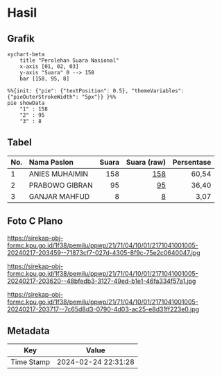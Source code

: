 # Hasil

## Grafik

```mermaid
xychart-beta
    title "Perolehan Suara Nasional"
    x-axis [01, 02, 03]
    y-axis "Suara" 0 --> 158
    bar [158, 95, 8]
```

```mermaid
%%{init: {"pie": {"textPosition": 0.5}, "themeVariables": {"pieOuterStrokeWidth": "5px"}} }%%
pie showData
    "1" : 158
    "2" : 95
    "3" : 8
```

## Tabel

| No. | Nama Paslon    | Suara | Suara (raw) | Persentase |
|:--- |:-------------- | -----:| -----------:| ----------:|
| 1   | ANIES MUHAIMIN | 158   | [158][p-1]  | 60,54      |
| 2   | PRABOWO GIBRAN | 95    | [95][p-2]   | 36,40      |
| 3   | GANJAR MAHFUD  | 8     | [8][p-3]    | 3,07       |


[p-1]: https://github.com/gigit-pemilu/pemilu-2024/blob/main/pilpres/hitung-suara/sub/21-kepulauan-riau/sub/71-kota-batam/sub/04-nongsa/sub/1001-sambau/sub/005-tps/sub/paslon-1.txt
[p-2]: https://github.com/gigit-pemilu/pemilu-2024/blob/main/pilpres/hitung-suara/sub/21-kepulauan-riau/sub/71-kota-batam/sub/04-nongsa/sub/1001-sambau/sub/005-tps/sub/paslon-2.txt
[p-3]: https://github.com/gigit-pemilu/pemilu-2024/blob/main/pilpres/hitung-suara/sub/21-kepulauan-riau/sub/71-kota-batam/sub/04-nongsa/sub/1001-sambau/sub/005-tps/sub/paslon-3.txt

## Foto C Plano

https://sirekap-obj-formc.kpu.go.id/1f38/pemilu/ppwp/21/71/04/10/01/2171041001005-20240217-203459--71873cf7-027d-4305-8f9c-75e2c0640047.jpg

https://sirekap-obj-formc.kpu.go.id/1f38/pemilu/ppwp/21/71/04/10/01/2171041001005-20240217-203620--48bfedb3-3127-49ed-b1e1-46fa334f57a1.jpg

https://sirekap-obj-formc.kpu.go.id/1f38/pemilu/ppwp/21/71/04/10/01/2171041001005-20240217-203717--7c65d8d3-0790-4d03-ac25-e8d31ff223e0.jpg


## Metadata

| Key        | Value               |
| ---------- | ------------------- |
| Time Stamp | 2024-02-24 22:31:28 |




